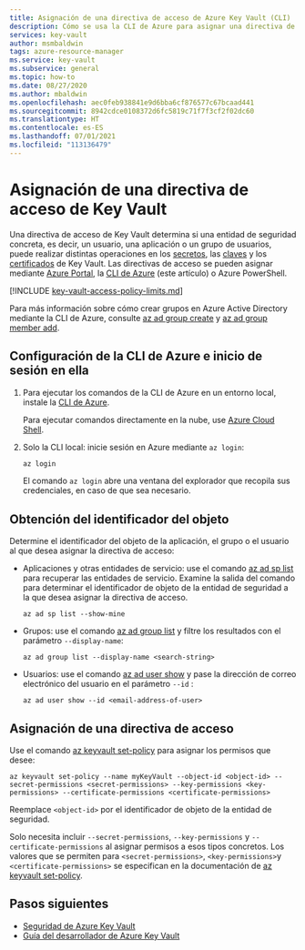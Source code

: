 ```yaml
---
title: Asignación de una directiva de acceso de Azure Key Vault (CLI)
description: Cómo se usa la CLI de Azure para asignar una directiva de acceso de Key Vault a una identidad de aplicación o una entidad de seguridad.
services: key-vault
author: msmbaldwin
tags: azure-resource-manager
ms.service: key-vault
ms.subservice: general
ms.topic: how-to
ms.date: 08/27/2020
ms.author: mbaldwin
ms.openlocfilehash: aec0feb938841e9d6bba6cf876577c67bcaad441
ms.sourcegitcommit: 8942cdce0108372d6fc5819c71f7f3cf2f02dc60
ms.translationtype: HT
ms.contentlocale: es-ES
ms.lasthandoff: 07/01/2021
ms.locfileid: "113136479"
---
```

# <a name="assign-a-key-vault-access-policy"></a>Asignación de una directiva de acceso de Key Vault

Una directiva de acceso de Key Vault determina si una entidad de seguridad concreta, es decir, un usuario, una aplicación o un grupo de usuarios, puede realizar distintas operaciones en los [secretos](../secrets/index.yml), las [claves](../keys/index.yml) y los [certificados](../certificates/index.yml) de Key Vault. Las directivas de acceso se pueden asignar mediante [Azure Portal](assign-access-policy-portal.md), la [CLI de Azure](assign-access-policy-powershell.md) (este artículo) o Azure PowerShell.

[!INCLUDE [key-vault-access-policy-limits.md](../../../includes/key-vault-access-policy-limits.md)]

Para más información sobre cómo crear grupos en Azure Active Directory mediante la CLI de Azure, consulte [az ad group create](/cli/azure/ad/group#az_ad_group_create) y [az ad group member add](/cli/azure/ad/group/member#az_ad_group_member_add).

## <a name="configure-the-azure-cli-and-sign-in"></a>Configuración de la CLI de Azure e inicio de sesión en ella

1. Para ejecutar los comandos de la CLI de Azure en un entorno local, instale la [CLI de Azure](/cli/azure/install-azure-cli).
 
    Para ejecutar comandos directamente en la nube, use [Azure Cloud Shell](../../cloud-shell/overview.md).

1. Solo la CLI local: inicie sesión en Azure mediante `az login`:

    ```bash
    az login
    ```

    El comando `az login` abre una ventana del explorador que recopila sus credenciales, en caso de que sea necesario.

## <a name="acquire-the-object-id"></a>Obtención del identificador del objeto

Determine el identificador del objeto de la aplicación, el grupo o el usuario al que desea asignar la directiva de acceso:

- Aplicaciones y otras entidades de servicio: use el comando [az ad sp list](/cli/azure/ad/sp#az_ad_sp_list) para recuperar las entidades de servicio. Examine la salida del comando para determinar el identificador de objeto de la entidad de seguridad a la que desea asignar la directiva de acceso.

    ```azurecli-interactive
    az ad sp list --show-mine
    ```

- Grupos: use el comando [az ad group list](/cli/azure/ad/group#az_ad_group_list) y filtre los resultados con el parámetro `--display-name`:

     ```azurecli-interactive
    az ad group list --display-name <search-string>
    ```

- Usuarios: use el comando [az ad user show](/cli/azure/ad/user#az_ad_user_show) y pase la dirección de correo electrónico del usuario en el parámetro `--id` :

    ```azurecli-interactive
    az ad user show --id <email-address-of-user>
    ```

## <a name="assign-the-access-policy"></a>Asignación de una directiva de acceso
    
Use el comando [az keyvault set-policy](/cli/azure/keyvault#az_keyvault_set_policy) para asignar los permisos que desee:

```azurecli-interactive
az keyvault set-policy --name myKeyVault --object-id <object-id> --secret-permissions <secret-permissions> --key-permissions <key-permissions> --certificate-permissions <certificate-permissions>
```

Reemplace `<object-id>` por el identificador de objeto de la entidad de seguridad.

Solo necesita incluir `--secret-permissions`, `--key-permissions` y `--certificate-permissions` al asignar permisos a esos tipos concretos. Los valores que se permiten para `<secret-permissions>`, `<key-permissions>`y `<certificate-permissions>` se especifican en la documentación de [az keyvault set-policy](/cli/azure/keyvault#az_keyvault_set_policy).

## <a name="next-steps"></a>Pasos siguientes

- [Seguridad de Azure Key Vault](security-features.md)
- [Guía del desarrollador de Azure Key Vault](developers-guide.md)
